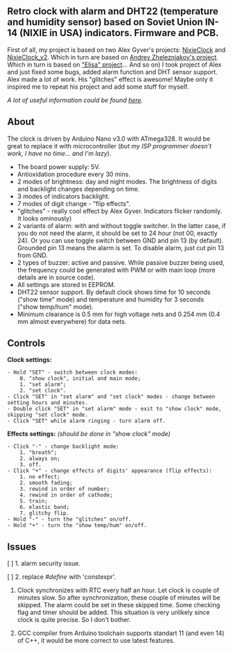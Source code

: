 ## Retro clock with alarm and DHT22 (temperature and humidity sensor) based on Soviet Union IN-14 (NIXIE in USA) indicators. Firmware and PCB.

First of all, my project is based on two Alex Gyver's projects: [NixieClock](https://github.com/AlexGyver/NixieClock) and [NixieClock_v2](https://github.com/AlexGyver/NixieClock_v2). Which in turn are based on [Andrey Zhelezniakov's project](https://itworkclub.ru/arduino-%D1%87%D0%B0%D1%81%D1%8B-%D0%BD%D0%B0-%D0%B3%D0%B0%D0%B7%D0%BE%D1%80%D0%B0%D0%B7%D1%80%D1%8F%D0%B4%D0%BD%D1%8B%D1%85-%D0%B8%D0%BD%D0%B4%D0%B8%D0%BA%D0%B0%D1%82%D0%BE%D1%80%D0%B0%D1%85/). Which in turn is based on ["Elisa" project](http://www.labkit.ru/html/clock?id=470)... And so on)
I took project of Alex and just fixed some bugs, added alarm function and DHT sensor support. Alex made a lot of work. His "glitches" effect is awesome! Maybe only it inspired me to repeat his project and add some stuff for myself.

*A lot of useful information could be found [here](https://alexgyver.ru/nixieclock_v2/).*


## About

The clock is driven by Arduino Nano v3.0 with ATmega328. It would be great to replace it with microcontroller (*but my ISP programmer doesn't work, I have no time... and I'm lazy*).

- The board power supply: 5V.
- Antioxidation procedure every 30 mins.
- 2 modes of brightness: day and night modes. The brightness of digits and backlight changes depending on time.
- 3 modes of indicators backlight.
- 7 modes of digit change - "flip effects".
- "glitches" - really cool effect by Alex Gyver. Indicators flicker randomly. It looks ominously)
- 2 variants of alarm: with and without toggle switcher. In the latter case, if you do not need the alarm, it should be set to 24 hour (not 00, exactly 24). Or you can use toggle switch between GND and pin 13 (by default). Grounded pin 13 means the alarm is set. To disable alarm, just cut pin 13 from GND.
- 2 types of buzzer: active and passive. While passive buzzer being used, the frequency could be generated with PWM or with main loop (more details are in source code).
- All settings are stored in EEPROM.
- DHT22 sensor support. By default clock shows time for 10 seconds ("show time" mode) and temperature and humidity for 3 seconds ("show temp/hum" mode).
- Minimum clearance is 0.5 mm for high voltage nets and 0.254 mm (0.4 mm almost everywhere) for data nets.


## Controls

**Clock settings:**

	- Hold "SET" - switch between clock modes:
		0. "show clock", initial and main mode;
		1. "set alarm";
		2. "set clock".
	- Click "SET" in "set alarm" and "set clock" modes - change between setting hours and minutes.
	- Double click "SET" in "set alarm" mode - exit to "show clock" mode, skipping "set clock" mode.
	- Click "SET" while alarm ringing - turn alarm off.

**Effects settings:**
*(should be done in "show clock" mode)*

	- Click "-" - change backlight mode:
		1. "breath";
		2. always on;
		3. off.
	- Click "+" - change effects of digits' appearance (flip effects):
		1. no effect;
		2. smooth fading;
		3. rewind in order of number;
		4. rewind in order of cathode;
		5. train;
		6. elastic band;
		7. glitchy flip.
	- Hold "-" - turn the "glitches" on/off.
	- Hold "+" - turn the "show temp/hum" on/off.

## Issues

[  ] 1. alarm security issue.

[  ] 2. replace *#define* with 'constexpr'.

1. Clock synchronizes with RTC every half an hour. Let clock is couple of minutes slow. So after synchronization, these couple of minutes will be skipped. The alarm could be set in these skipped time. Some checking flag and timer should be added. This situation is very unlikely since clock is quite precise. So I don't bother.

2. GCC compiler from Arduino toolchain supports standart 11 (and even 14) of C++, it would be more correct to use latest features.
